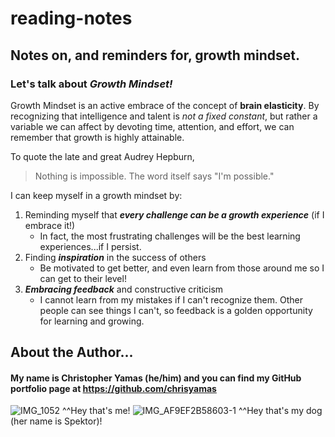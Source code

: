 # reading-notes
## Notes on, and reminders for, growth mindset.

### Let's talk about ***Growth Mindset!***

Growth Mindset is an active embrace of the concept of **brain elasticity**. By recognizing that intelligence and talent is *not a fixed constant*, but rather a variable we can affect by devoting time, attention, and effort, we can remember that growth is highly attainable.

To quote the late and great Audrey Hepburn,
> Nothing is impossible. The word itself says "I'm possible."

I can keep myself in a growth mindset by:

1. Reminding myself that ***every challenge can be a growth experience*** (if I embrace it!)
   - In fact, the most frustrating challenges will be the best learning experiences...if I persist.
2. Finding ***inspiration*** in the success of others
   - Be motivated to get better, and even learn from those around me so I can get to their level!
3. ***Embracing feedback*** and constructive criticism
   - I cannot learn from my mistakes if I can't recognize them. Other people can see things I can't, so feedback is a golden opportunity for learning and growing.

## About the Author...
#### My name is Christopher Yamas (he/him) and you can find my GitHub portfolio page at https://github.com/chrisyamas

![IMG_1052](https://user-images.githubusercontent.com/44851813/150867414-e8299e6b-9c40-452a-ae00-ae8fceda94db.jpg)
^^Hey that's me!
![IMG_AF9EF2B58603-1](https://user-images.githubusercontent.com/44851813/150867799-95684367-8286-4d75-89cd-7af3664a33ef.jpeg)
^^Hey that's my dog (her name is Spektor)!

